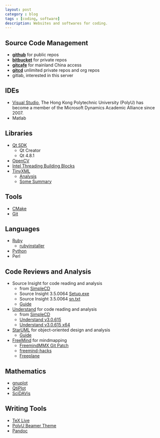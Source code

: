 ```yaml
---
layout: post
category : blog
tags : [coding, software]
description: Websites and softwares for coding.
---
```


## Source Code Management
+ [__github__](https://github.com/quxiaofeng) for public repos    
+ [__bitbucket__](https://bitbucket.org/quxiaofeng) for private repos     
+ [__gitcafe__](http://gitcafe.com/quxiaofeng) for mainland China access  
+ [__gitcd__](http://gitcd.com/user.htm?name=quxiaofeng) unlimited private repos and org repos  
+ gitlab, interested in this server

## IDEs  
+ [Visual Studio](http://e5.onthehub.com/WebStore/OfferingsOfMajorVersionList.aspx?ws=d0ea765b-816f-e011-971f-0030487d8897&vsro=8&pmv=540786e5-43e4-de11-a13b-0030487d8897&cmi_mnuMain=bdba23cf-e05e-e011-971f-0030487d8897), The Hong Kong Polytechnic University (PolyU) has become a member of the Microsoft Dynamics Academic Alliance since 2007.    
+ Matlab    
  
## Libraries
+ [Qt SDK](http://qt.nokia.com/downloads)  
  - Qt Creator  
  - Qt 4.8.1  
+ [OpenCV](http://opencv.willowgarage.com/wiki/)  
+ [Intel Threading Building Blocks](http://threadingbuildingblocks.org/)  
+ [TinyXML](http://www.grinninglizard.com/tinyxml/)    
  - [Analysis](http://panpan.blog.51cto.com/489034/104961/)  
  - [Some Summary](http://www.cnblogs.com/freecoder/archive/2006/08/07/TinyXmlStapleA.html)    

## Tools  
+ [CMake](http://www.cmake.org/)  
+ [Git](http://git-scm.com/)  
  
## Languages  
+ [Ruby](http://www.ruby-lang.org/en/)  
  - [rubyinstaller](http://rubyinstaller.org/)  
+ [Python](http://www.python.org/download/releases/)
+ Perl  

## Code Reviews and Analysis  
+ Source Insight for code reading and analysis  
  - from [SimpleCD](http://simplecd.org/id/175769)  
  - Source Insight 3.5.0064 [Setup.exe](ed2k://|file|%5BSource.Insight.3.5.0064%5D.%5BSource.Insight.3.5.0064%5D.%5BSource.Insight.3.5.0064%5D.%5BSource.Insight.3.5.0064%5D.%5BSource.Insight.3.5.0064%5D.%5BSource.Insight.3.5.0064%5D.%5BSource.Insight.3.5.0064%5D.%5BSource.Insight.3.5.0064%5D.Si3564Setup.exe|5267968|33e259d0b0783bbcf2dc8c744535137e|h=uddt4fswbxal53rggydl5gutm5mcy2l3|/)  
  - Source Insight 3.5.0064 [sn.txt](ed2k://|file|%5BSource.Insight.3.5.0064%5D.%5BSource.Insight.3.5.0064%5D.%5BSource.Insight.3.5.0064%5D.%5BSource.Insight.3.5.0064%5D.%5BSource.Insight.3.5.0064%5D.%5BSource.Insight.3.5.0064%5D.%5BSource.Insight.3.5.0064%5D.%5BSource.Insight.3.5.0064%5D.sn.txt|19|9cb3097c1386926b48260f6ef92c529b|h=mxms2uuceo5jreutn6wbrdi53dqmicb6|/)  
  - [Guide](ed2k://|file|SourceInsight%E4%BB%A3%E7%A0%81%E7%BC%96%E5%86%99%E8%BE%85%E5%8A%A9%E5%B7%A5%E5%85%B7V1.0%E7%9A%84%E4%BD%BF%E7%94%A8.rar|83280|8a3e502abcae10f5f5f2c53332f1d336|h=3sgpolkqkwygcddnd66kbmcyaldaz7l2|/)  
+ [Understand](http://www.scitools.com/) for code reading and analysis  
  - from [SimpleCD](http://simplecd.org/id/2925198)  
  - [Understand v3.0.615](ed2k://|file|%5B%E4%BB%A3%E7%A0%81%E9%98%85%E8%AF%BB%E5%B7%A5%E5%85%B7%5D.Scientific.Toolworks.Understand.v3.0.615.Incl.Keygen-Lz0.zip|107664445|c0f897e3a1cb7e2f6b903e7b186d9358|h=vgarpfnbwpqsdgmy4tlh2sl7sy4hjywx|/)  
  - [Understand v3.0.615 x64](ed2k://|file|%5B%E4%BB%A3%E7%A0%81%E9%98%85%E8%AF%BB%E5%B7%A5%E5%85%B7%5D.Scientific.Toolworks.Understand.v3.0.615.X64.Incl.Keygen-Lz0.zip|129783765|316b5e721b693fbce4a769c495baf6d2|h=p23dhgowtxlaohexkj5455krvpai2c2n|/)  
+ [StarUML](http://staruml.sourceforge.net/en/) for object-oriented design and analysis  
  - [Guide](ed2k://|file|UMLChina%E8%AE%B2%E5%BA%A7%E5%BD%95%E9%9F%B3%E5%92%8C%E5%B9%BB%E7%81%AF20080528%E9%82%B1%E9%83%81%E6%83%A0%E5%BC%80%E6%BA%90StarUML%E5%BB%BA%E6%A8%A1%E5%AE%9E%E6%88%98.rar|76500557|553afbaaf1113bc8664a7d91e0a3618c|h=hzci6suxy3caoupk6p6i4sja53vkurha|/)  
+ [FreeMind](http://freemind.sourceforge.net/wiki/index.php/Main_Page) for mindmapping  
  - [FreemindMMX Git Patch](http://redmine.ossxp.com/redmine/projects/freemind-mmx/wiki/IndexEn)  
  - [freemind-hacks](https://github.com/ossxp-com/freemind-hacks)  
  - [Freeplane](http://freeplane.sourceforge.net/wiki/index.php/Main_Page)  

## Mathematics
+ [gnuplot](http://www.gnuplot.info/)  
+ [QtiPlot](http://soft.proindependent.com/qtiplot.html)  
+ [SciDAVis](http://scidavis.sourceforge.net/about/index.html)

## Writing Tools
+ [TeX Live](http://www.tug.org/texlive/)  
+ [PolyU Beamer Theme](https://github.com/quxiaofeng/PolyU_Beamer_Theme)
+ [Pandoc](http://johnmacfarlane.net/pandoc/installing.html)


